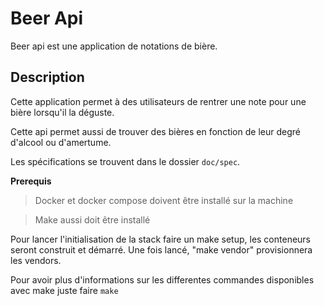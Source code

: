 # Beer Api 

Beer api est une application de notations de bière.

## Description

Cette application permet à des utilisateurs de rentrer une note pour une bière lorsqu'il la déguste.

Cette api permet aussi de trouver des bières en fonction de leur degré d'alcool ou d'amertume.

Les spécifications se trouvent dans le dossier `doc/spec`.

**Prerequis**
> Docker et docker compose doivent être installé sur la machine

> Make aussi doit être installé

Pour lancer l'initialisation de la stack faire un make setup, les conteneurs seront construit et démarré.
Une fois lancé, "make vendor" provisionnera les vendors.

Pour avoir plus d'informations sur les differentes commandes disponibles avec make juste faire `make`
